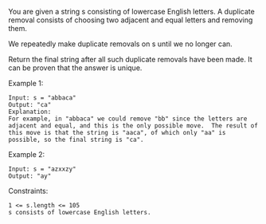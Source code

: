 You are given a string s consisting of lowercase English letters. A duplicate removal consists of choosing two adjacent and equal letters and removing them.

We repeatedly make duplicate removals on s until we no longer can.

Return the final string after all such duplicate removals have been made. It can be proven that the answer is unique.

Example 1:

    Input: s = "abbaca"
    Output: "ca"
    Explanation:
    For example, in "abbaca" we could remove "bb" since the letters are adjacent and equal, and this is the only possible move.  The result of this move is that the string is "aaca", of which only "aa" is possible, so the final string is "ca".

Example 2:

    Input: s = "azxxzy"
    Output: "ay"

Constraints:

    1 <= s.length <= 105
    s consists of lowercase English letters.
